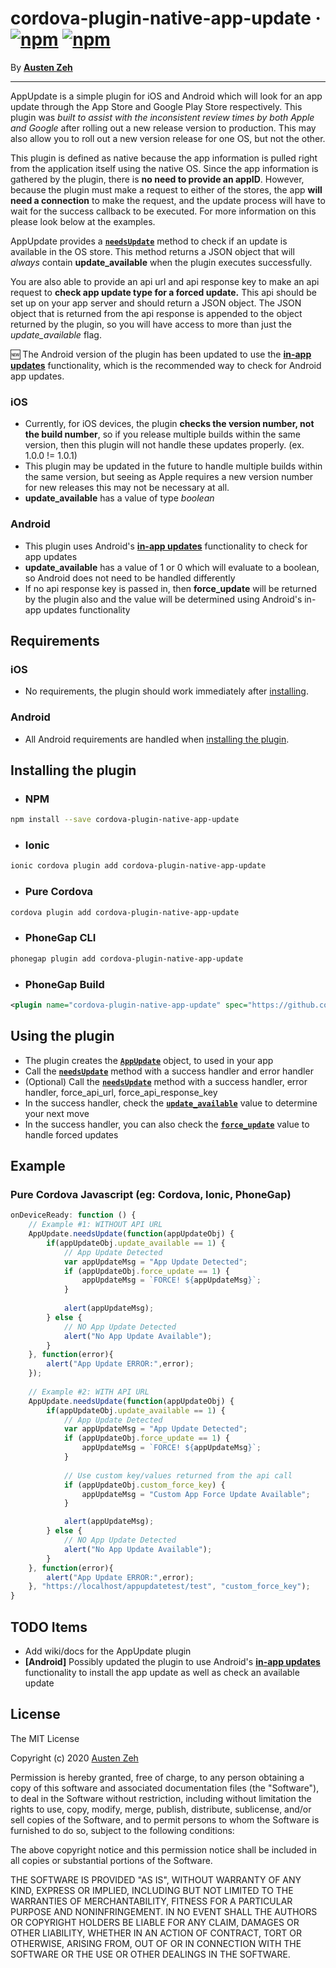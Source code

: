 cordova-plugin-native-app-update &middot; [![npm](https://img.shields.io/npm/dm/cordova-plugin-native-app-update.svg)]() [![npm](https://img.shields.io/npm/v/cordova-plugin-native-app-update.svg)]()
==============================================================================

By [**Austen Zeh**](https://www.linkedin.com/in/austen-zeh-20bb55128/)

------------------------------------------------------------------------------

AppUpdate is a simple plugin for iOS and Android which will look for an app update through the App Store and Google Play Store respectively. This plugin was *built to assist with the inconsistent review times by both Apple and Google* after rolling out a new release version to production. This may also allow you to roll out a new version release for one OS, but not the other.

This plugin is defined as native because the app information is pulled right from the application itself using the native OS. Since the app information is gathered by the plugin, there is **no need to provide an appID**. However, because the plugin must make a request to either of the stores, the app **will need a connection** to make the request, and the update process will have to wait for the success callback to be executed. For more information on this please look below at the examples.

AppUpdate provides a [__`needsUpdate`__](#example) method to check if an update is available in the OS store. This method returns a JSON object that will *always* contain **update_available** when the plugin executes successfully.

You are also able to provide an api url and api response key to make an api request to **check app update type for a forced update.** This api should be set up on your app server and should return a JSON object. The JSON object that is returned from the api response is appended to the object returned by the plugin, so you will have access to more than just the *update_available* flag.

:new: The Android version of the plugin has been updated to use the [**in-app updates**](https://developer.android.com/guide/playcore/in-app-updates) functionality, which is the recommended way to check for Android app updates.

### iOS

- Currently, for iOS devices, the plugin **checks the version number, not the build number**, so if you release multiple builds within the same version, then this plugin will not handle these updates properly. (ex. 1.0.0 != 1.0.1)
- This plugin may be updated in the future to handle multiple builds within the same version, but seeing as Apple requires a new version number for new releases this may not be necessary at all.
- **update_available** has a value of type *boolean*

### Android

- This plugin uses Android's [**in-app updates**](https://developer.android.com/guide/playcore/in-app-updates) functionality to check for app updates
- **update_available** has a value of 1 or 0 which will evaluate to a boolean, so Android does not need to be handled differently
- If no api response key is passed in, then **force_update** will be returned by the plugin also and the value will be determined using Android's in-app updates functionality


## Requirements ##

### iOS

- No requirements, the plugin should work immediately after [installing](#installing-the-plugin).

### Android

- All Android requirements are handled when [installing the plugin](#installing-the-plugin).


## Installing the plugin ##

- ### NPM

```bash
npm install --save cordova-plugin-native-app-update
```

- ### Ionic

```bash
ionic cordova plugin add cordova-plugin-native-app-update
```

- ### Pure Cordova

```bash
cordova plugin add cordova-plugin-native-app-update
```

- ### PhoneGap CLI

```bash
phonegap plugin add cordova-plugin-native-app-update
```

- ### PhoneGap Build

```xml
<plugin name="cordova-plugin-native-app-update" spec="https://github.com/kungfu-king-betty/cordova-plugin-native-app-update.git" />
```


## Using the plugin ##

- The plugin creates the [**`AppUpdate`**](#example) object, to used in your app
- Call the [**`needsUpdate`**](#example) method with a success handler and error handler
- (Optional) Call the [**`needsUpdate`**](#example) method with a success handler, error handler, force_api_url, force_api_response_key
- In the success handler, check the [**`update_available`**](#example) value to determine your next move
- In the success handler, you can also check the [**`force_update`**](#example) value to handle forced updates


## Example ##

### Pure Cordova Javascript (eg: Cordova, Ionic, PhoneGap)
```javascript
onDeviceReady: function () {
    // Example #1: WITHOUT API URL
    AppUpdate.needsUpdate(function(appUpdateObj) {
        if(appUpdateObj.update_available == 1) {
            // App Update Detected
            var appUpdateMsg = "App Update Detected";
            if (appUpdateObj.force_update == 1) {
                appUpdateMsg = `FORCE! ${appUpdateMsg}`;
            }
            
            alert(appUpdateMsg);
        } else {
            // NO App Update Detected
            alert("No App Update Available");
        }
    }, function(error){
        alert("App Update ERROR:",error);
    });
    
    // Example #2: WITH API URL
    AppUpdate.needsUpdate(function(appUpdateObj) {
        if(appUpdateObj.update_available == 1) {
            // App Update Detected
            var appUpdateMsg = "App Update Detected";
            if (appUpdateObj.force_update == 1) {
                appUpdateMsg = `FORCE! ${appUpdateMsg}`;
            }
            
            // Use custom key/values returned from the api call
            if (appUpdateObj.custom_force_key) {
                appUpdateMsg = "Custom App Force Update Available";
            }

            alert(appUpdateMsg);
        } else {
            // NO App Update Detected
            alert("No App Update Available");
        }
    }, function(error){
        alert("App Update ERROR:",error);
    }, "https://localhost/appupdatetest/test", "custom_force_key");
}
```


## TODO Items

- Add wiki/docs for the AppUpdate plugin
- **[Android]** Possibly updated the plugin to use Android's [**in-app updates**](https://developer.android.com/guide/playcore/in-app-updates) functionality to install the app update as well as check an available update


## License ##

The MIT License

Copyright (c) 2020 [Austen Zeh](https://www.linkedin.com/in/austen-zeh-20bb55128/)

Permission is hereby granted, free of charge, to any person obtaining a copy
of this software and associated documentation files (the "Software"), to deal
in the Software without restriction, including without limitation the rights
to use, copy, modify, merge, publish, distribute, sublicense, and/or sell
copies of the Software, and to permit persons to whom the Software is
furnished to do so, subject to the following conditions:

The above copyright notice and this permission notice shall be included in
all copies or substantial portions of the Software.

THE SOFTWARE IS PROVIDED "AS IS", WITHOUT WARRANTY OF ANY KIND, EXPRESS OR
IMPLIED, INCLUDING BUT NOT LIMITED TO THE WARRANTIES OF MERCHANTABILITY,
FITNESS FOR A PARTICULAR PURPOSE AND NONINFRINGEMENT. IN NO EVENT SHALL THE
AUTHORS OR COPYRIGHT HOLDERS BE LIABLE FOR ANY CLAIM, DAMAGES OR OTHER
LIABILITY, WHETHER IN AN ACTION OF CONTRACT, TORT OR OTHERWISE, ARISING FROM,
OUT OF OR IN CONNECTION WITH THE SOFTWARE OR THE USE OR OTHER DEALINGS IN
THE SOFTWARE.
